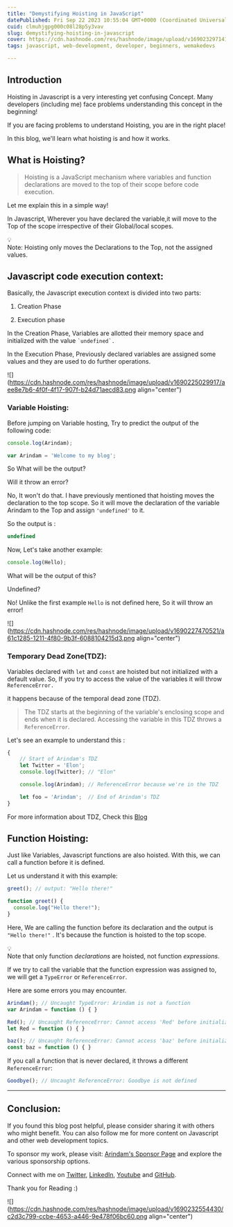 ```yaml
---
title: "Demystifying Hoisting in JavaScript"
datePublished: Fri Sep 22 2023 10:55:04 GMT+0000 (Coordinated Universal Time)
cuid: clmuhjgpg000c08l28p5y3vav
slug: demystifying-hoisting-in-javascript
cover: https://cdn.hashnode.com/res/hashnode/image/upload/v1690232971411/7dcea987-e235-4198-ad33-44d33c5a373e.png
tags: javascript, web-development, developer, beginners, wemakedevs

---
```


## Introduction

Hoisting in Javascript is a very interesting yet confusing Concept. Many developers (including me) face problems understanding this concept in the beginning!

If you are facing problems to understand Hoisting, you are in the right place!

In this blog, we'll learn what hoisting is and how it works.

## What is Hoisting?

> Hoisting is a JavaScript mechanism where variables and function declarations are moved to the top of their scope before code execution.

Let me explain this in a simple way!

In Javascript, Wherever you have declared the variable,it will move to the Top of the scope irrespective of their Global/local scopes.

<div data-node-type="callout">
<div data-node-type="callout-emoji">💡</div>
<div data-node-type="callout-text">Note: Hoisting only moves the Declarations to the Top, not the assigned values.</div>
</div>

## Javascript code execution context:

Basically, the Javascript execution context is divided into two parts:

1. Creation Phase
    
2. Execution phase
    

In the Creation Phase, Variables are allotted their memory space and initialized with the value `` `undefined`. ``

In the Execution Phase, Previously declared variables are assigned some values and they are used to do further operations.

![](https://cdn.hashnode.com/res/hashnode/image/upload/v1690225029917/aee8e7b6-4f0f-4f17-907f-b24d71aecd83.png align="center")

### Variable Hoisting:

Before jumping on Variable hosting, Try to predict the output of the following code:

```javascript
console.log(Arindam);

var Arindam = 'Welcome to my blog';
```

So What will be the output?

Will it throw an error?

No, It won't do that. I have previously mentioned that hoisting moves the declaration to the top scope. So it will move the declaration of the variable Arindam to the Top and assign `'undefined'` to it.

So the output is :

```javascript
undefined
```

Now, Let's take another example:

```javascript
console.log(Hello);
```

What will be the output of this?

Undefined?

No! Unlike the first example `Hello` is not defined here, So it will throw an error!

![](https://cdn.hashnode.com/res/hashnode/image/upload/v1690227470521/a61c1285-1211-4f80-9b3f-6088104215d3.png align="center")

### Temporary Dead Zone(TDZ):

Variables declared with `let` and `const` are hoisted but not initialized with a default value. So, If you try to access the value of the variables it will throw `ReferenceError.`

it happens because of the temporal dead zone (TDZ).

> The TDZ starts at the beginning of the variable's enclosing scope and ends when it is declared. Accessing the variable in this TDZ throws a `ReferenceError`.

Let's see an example to understand this :

```javascript
{
 	// Start of Arindam's TDZ
  	let Twitter = 'Elon';
	console.log(Twitter); // "Elon"

	console.log(Arindam); // ReferenceError because we're in the TDZ

	let foo = 'Arindam';  // End of Arindam's TDZ
}
```

For more information about TDZ, Check this [Blog](https://www.freecodecamp.org/news/what-is-the-temporal-dead-zone/)

## Function Hoisting:

Just like Variables, Javascript functions are also hoisted. With this, we can call a function before it is defined.

Let us understand it with this example:

```javascript
greet(); // output: "Hello there!"

function greet() {
  console.log("Hello there!");
}
```

Here, We are calling the function before its declaration and the output is `"Hello there!"` . It's because the function is hoisted to the top scope.

<div data-node-type="callout">
<div data-node-type="callout-emoji">💡</div>
<div data-node-type="callout-text">Note that only function <em>declarations</em> are hoisted, not function <em>expressions</em>.</div>
</div>

If we try to call the variable that the function expression was assigned to, we will get a `TypeError` or `ReferenceError`.

Here are some errors you may encounter.

```javascript
Arindam(); // Uncaught TypeError: Arindam is not a function
var Arindam = function () { }

Red(); // Uncaught ReferenceError: Cannot access 'Red' before initialization
let Red = function () { }

baz(); // Uncaught ReferenceError: Cannot access 'baz' before initialization
const baz = function () { }
```

If you call a function that is never declared, it throws a different `ReferenceError`:

```js
Goodbye(); // Uncaught ReferenceError: Goodbye is not defined
```

---

## Conclusion:

If you found this blog post helpful, please consider sharing it with others who might benefit. You can also follow me for more content on Javascript and other web development topics.

To sponsor my work, please visit: [Arindam's Sponsor Page](https://arindam1729.hashnode.dev/sponsor) and explore the various sponsorship options.

Connect with me on [Twitter](https://twitter.com/intent/follow?screen_name=Arindam_1729), [LinkedIn](https://www.linkedin.com/in/arindam2004/), [Youtube](https://www.youtube.com/channel/@Arindam_1729) and [GitHub](https://github.com/Arindam200).

Thank you for Reading :)

![](https://cdn.hashnode.com/res/hashnode/image/upload/v1690232554430/c2d3c799-ccbe-4653-a446-9e478f06bc60.png align="center")